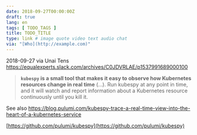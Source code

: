 ```yaml
---
date: 2018-09-27T00:00:00Z
draft: true
lang: en
tags: [ TODO_TAGS ]
title: TODO_TITLE
type: link # image quote video text audio chat
via: "[Who](http://example.com)"
---
```



2018-09-27 via Unai Tens
https://equalexperts.slack.com/archives/C0JDVRLAE/p1537991689000100

> **`kubespy` is a small tool that makes it easy to observe how Kubernetes resources change in real time** (…). Run kubespy at any point in time, and it will watch and report information about a Kubernetes resource continuously until you kill it.

See also https://blog.pulumi.com/kubespy-trace-a-real-time-view-into-the-heart-of-a-kubernetes-service

[https://github.com/pulumi/kubespy](https://github.com/pulumi/kubespy)

